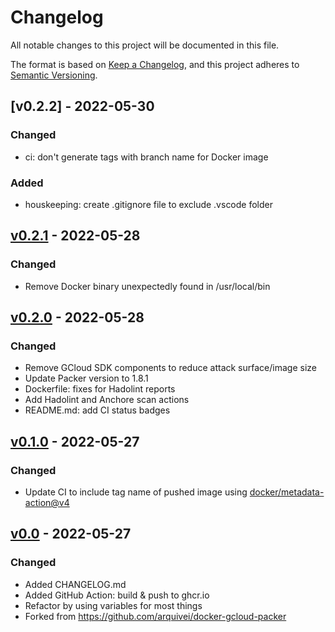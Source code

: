 # Changelog

All notable changes to this project will be documented in this file.

The format is based on [Keep a Changelog](https://keepachangelog.com/en/1.0.0/),
and this project adheres to [Semantic Versioning](https://semver.org/spec/v2.0.0.html).

## [v0.2.2] - 2022-05-30

### Changed

- ci: don't generate tags with branch name for Docker image

### Added

- houskeeping: create .gitignore file to exclude .vscode folder

## [v0.2.1] - 2022-05-28

### Changed

- Remove Docker binary unexpectedly found in /usr/local/bin

## [v0.2.0] - 2022-05-28

### Changed

- Remove GCloud SDK components to reduce attack surface/image size
- Update Packer version to 1.8.1
- Dockerfile: fixes for Hadolint reports
- Add Hadolint and Anchore scan actions
- README.md: add CI status badges

## [v0.1.0] - 2022-05-27

### Changed

- Update CI to include tag name of pushed image using [docker/metadata-action@v4]

## [v0.0] - 2022-05-27

### Changed

- Added CHANGELOG.md
- Added GitHub Action: build & push to ghcr.io
- Refactor by using variables for most things
- Forked from <https://github.com/arquivei/docker-gcloud-packer>

[docker/metadata-action@v4]: https://github.com/marketplace/actions/docker-metadata-action
[v0.2.1]: https://github.com/aderuelle/docker-gcloud-packer/compare/v0.2.0...v0.2.1
[v0.2.0]: https://github.com/aderuelle/docker-gcloud-packer/compare/v0.1.0...v0.2.0
[v0.1.0]: https://github.com/aderuelle/docker-gcloud-packer/compare/v0.0...v0.1.0
[v0.0]: https://github.com/aderuelle/docker-gcloud-packer/compare/5062e22d...v0.0
